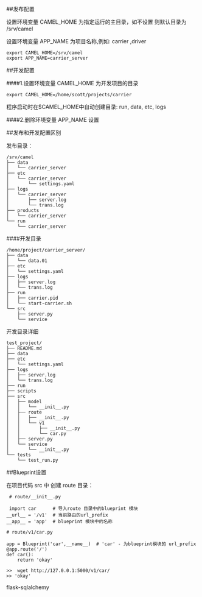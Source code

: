 
##发布配置

设置环境变量 CAMEL_HOME 为指定运行的主目录，如不设置 则默认目录为 /srv/camel

设置环境变量 APP_NAME 为项目名称,例如:  carrier ,driver 

    export CAMEL_HOME=/srv/camel
    export APP_NAME=carrier_server
    
   

##开发配置 

####1.设置环境变量 CAMEL_HOME 为开发项目的目录
    
    export CAMEL_HOME=/home/scott/projects/carrier
    
 程序启动时在$CAMEL_HOME中自动创建目录: run, data, etc, logs 

####2.删除环境变量 APP_NAME 设置
    

##发布和开发配置区别

发布目录：

    /srv/camel
    ├── data
    │   └── carrier_server
    ├── etc
    │   └── carrier_server
    │       └── settings.yaml
    ├── logs
    │   └── carrier_server
    │       ├── server.log
    │       └── trans.log
    ├── products
    │   └── carrier_server
    └── run
        └── carrier_server
    
####开发目录

    /home/project/carrier_server/
    ├── data
    │   └── data.01
    ├── etc
    │   └── settings.yaml
    ├── logs
    │   ├── server.log
    │   └── trans.log
    ├── run
    │   ├── carrier.pid
    │   └── start-carrier.sh
    └── src
        ├── server.py
        └── service


开发目录详细

    test_project/
    ├── README.md
    ├── data
    ├── etc
    │   └── settings.yaml
    ├── logs
    │   ├── server.log
    │   └── trans.log
    ├── run
    ├── scripts
    ├── src
    │   ├── model
    │   │   └── __init__.py
    │   ├── route
    │   │   ├── __init__.py
    │   │   └── v1
    │   │       ├── __init__.py
    │   │       └── car.py
    │   ├── server.py
    │   └── service
    │       └── __init__.py
    └── tests
        └── test_run.py


##Blueprint设置 

在项目代码 src 中 创建 route 目录：

     # route/__init__.py 
     
     import car      # 导入route 目录中的blueprint 模块
    __url__ = '/v1'  # 当前路由的url_prefix
    __app__ = 'app'  # blueprint 模块中的名称
    
    # route/v1/car.py 
    
    app = Blueprint('car',__name__)  # 'car' - 为blueprint模块的 url_prefix
    @app.route('/')
    def car():
        return 'okay'
        
    >>  wget http://127.0.0.1:5000/v1/car/
    >> 'okay'
    

flask-sqlalchemy